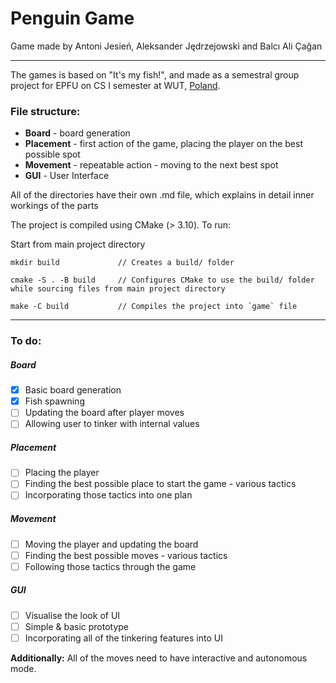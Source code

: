 # Penguin Game

Game made by Antoni Jesień, Aleksander Jędrzejowski and Balcı Ali Çağan

----

The games is based on "It's my fish!", and made as a semestral group project for EPFU on CS I semester at WUT, [Poland](https://www.youtube.com/watch?v=s9PzYuVwCSE).

### File structure:
 - **Board**     - board generation
 - **Placement** - first action of the game, placing the player on the best possible spot
 - **Movement**  - repeatable action - moving to the next best spot
 - **GUI**       - User Interface

All of the directories have their own .md file, which explains in detail inner workings of the parts

The project is compiled using CMake (> 3.10). To run:

Start from main project directory

```
mkdir build             // Creates a build/ folder

cmake -S . -B build     // Configures CMake to use the build/ folder while sourcing files from main project directory

make -C build           // Compiles the project into `game` file
```

----

### To do:

##### Board
 - [x] Basic board generation
 - [x] Fish spawning
 - [ ] Updating the board after player moves
 - [ ] Allowing user to tinker with internal values

##### Placement
 - [ ] Placing the player
 - [ ] Finding the best possible place to start the game - various tactics
 - [ ] Incorporating those tactics into one plan

##### Movement
 - [ ] Moving the player and updating the board
 - [ ] Finding the best possible moves - various tactics
 - [ ] Following those tactics through the game

##### GUI
 - [ ] Visualise the look of UI
 - [ ] Simple & basic prototype
 - [ ] Incorporating all of the tinkering features into UI

**Additionally:**
All of the moves need to have interactive and autonomous mode.
 
